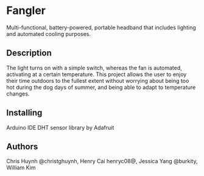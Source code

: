 # Fangler
Multi-functional, battery-powered, portable headband that includes lighting and automated cooling purposes.

## Description
The light turns on with a simple switch, whereas the fan is automated, activating at a certain temperature. 
This project allows the user to enjoy their time outdoors to the fullest extent without worrying about being too hot during the dog days of summer, and being able to adapt to temperature changes.

## Installing
Arduino IDE
DHT sensor library by Adafruit

## Authors
Chris Huynh @christghuynh, 
Henry Cai henryc08@, 
Jessica Yang @burkity, 
William Kim
